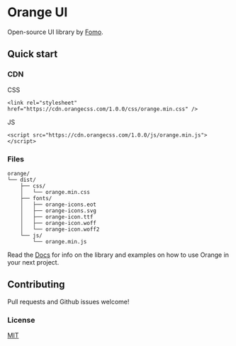 # Orange UI

Open-source UI library by [Fomo](https://fomo.com).

## Quick start

### CDN
CSS
```
<link rel="stylesheet" href="https://cdn.orangecss.com/1.0.0/css/orange.min.css" />
```

JS
```
<script src="https://cdn.orangecss.com/1.0.0/js/orange.min.js"></script>
```

### Files

```text
orange/
└── dist/
    ├── css/
    │   └── orange.min.css
    ├── fonts/
    │   ├── orange-icons.eot
    │   ├── orange-icons.svg
    │   ├── orange-icon.ttf
    │   ├── orange-icon.woff
    │   └── orange-icon.woff2
    └── js/
        └── orange.min.js
```

Read the [Docs](https://www.orangecss.com/docs/) for info on the library and examples on how to use Orange in your next project.

## Contributing

Pull requests and Github issues welcome!

### License
[MIT](https://github.com/orangeui/orange/blob/master/LICENSE)



